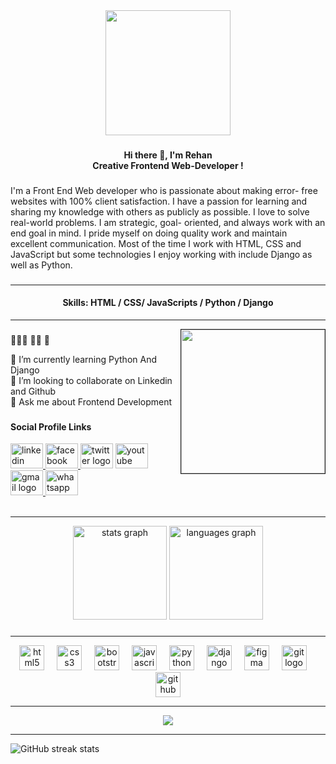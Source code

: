 <div align="center">
  <img height="200" src="[https://media.licdn.com/dms/image/D5622AQH0HHt_asUu_A/feedshare-shrink_2048_1536/0/1722542535765?e=1725494400&v=beta&t=236DrimwPtzUlyODZl0-WQnK6ZhLfvxoTMvoCneAggU](https://github.com/rehan606/rehan606/blob/main/Images/GitHub%20Banner.png)"  />
</div>


###

<h4 align="center">Hi there 👋, I'm Rehan<br>Creative Frontend Web-Developer !</h4>

###

<p align="left">I'm a Front End Web developer who is passionate about making error- free websites with 100% client satisfaction. I have a passion for learning and sharing my knowledge with others as publicly as possible. I love to solve real-world problems. I am strategic, goal- oriented, and always work with an end goal in mind. I pride myself on doing quality work and maintain excellent communication. Most of the time I work with HTML, CSS and JavaScript but some technologies I enjoy working with include Django as well as Python.</p>

###
<hr>
<h4 align="center" border="1px solid #ffffff" padding="15px" >Skills: HTML / CSS/ JavaScripts / Python / Django</h4>
<hr>


<img align="right" height="230" border="1" border-radious="8px" src="[https://shorturl.at/jyK7x](https://github.com/rehan606/rehan606/blob/main/Images/Profile.jpg)"  />

###


🌱🌱🌱
🌱🌱
🌱
<p align="left">🌱 I’m currently learning Python And Django 
  <br>👯 I’m looking to collaborate on Linkedin and Github
  <br>💬 Ask me about Frontend Development</p>

###

<h4> Social Profile Links </h4>

<div align="left">
  <a href="https://www.linkedin.com/in/kh-rehan207/" target="_blank">
    <img src="https://raw.githubusercontent.com/maurodesouza/profile-readme-generator/master/src/assets/icons/social/linkedin/default.svg" width="52" height="40" alt="linkedin logo"  />
  </a>
  <a href="https://www.facebook.com/kh.rehan207" target="_blank">
    <img src="https://raw.githubusercontent.com/maurodesouza/profile-readme-generator/master/src/assets/icons/social/facebook/default.svg" width="52" height="40" alt="facebook logo"  />
  </a>
  <img src="https://raw.githubusercontent.com/maurodesouza/profile-readme-generator/master/src/assets/icons/social/twitter/default.svg" width="52" height="40" alt="twitter logo"  />
  <a href="https://www.youtube.com/@RehanKhan-xy9yz" target="_blank">
    <img src="https://raw.githubusercontent.com/maurodesouza/profile-readme-generator/master/src/assets/icons/social/youtube/default.svg" width="52" height="40" alt="youtube logo"  />
  </a>
  <a href="mailto:rehanlemu@gmail.com" target="_blank">
    <img src="https://raw.githubusercontent.com/maurodesouza/profile-readme-generator/master/src/assets/icons/social/gmail/default.svg" width="52" height="40" alt="gmail logo"  />
  </a>
  <a href="https://wa.me/01822182207" target="_blank">
    <img src="https://raw.githubusercontent.com/maurodesouza/profile-readme-generator/master/src/assets/icons/social/whatsapp/default.svg" width="52" height="40" alt="whatsapp logo"  />
  </a>
</div>





<br clear="both">


<hr>
<div align="center">
  <img src="https://github-readme-stats.vercel.app/api?username=rehan606&hide_title=false&hide_rank=false&show_icons=true&include_all_commits=true&count_private=true&disable_animations=false&theme=dracula&locale=en&hide_border=false&order=1" height="150" alt="stats graph"  />
  <img src="https://github-readme-stats.vercel.app/api/top-langs?username=rehan606&locale=en&hide_title=false&layout=compact&card_width=320&langs_count=5&theme=dracula&hide_border=false&order=2" height="150" alt="languages graph"  />
</div>

###


<hr>
<div align="center">
  <img src="https://cdn.jsdelivr.net/gh/devicons/devicon/icons/html5/html5-original.svg" height="40" alt="html5 logo"  />
  <img width="12" />
  <img src="https://cdn.jsdelivr.net/gh/devicons/devicon/icons/css3/css3-original.svg" height="40" alt="css3 logo"  />
  <img width="12" />
  <img src="https://cdn.jsdelivr.net/gh/devicons/devicon/icons/bootstrap/bootstrap-original.svg" height="40" alt="bootstrap logo"  />
  <img width="12" />
  <img src="https://cdn.jsdelivr.net/gh/devicons/devicon/icons/javascript/javascript-original.svg" height="40" alt="javascript logo"  />
  <img width="12" />
  <img src="https://cdn.jsdelivr.net/gh/devicons/devicon/icons/python/python-original.svg" height="40" alt="python logo"  />
  <img width="12" />
  <img src="https://cdn.jsdelivr.net/gh/devicons/devicon/icons/django/django-plain.svg" height="40" alt="django logo"  />
  <img width="12" />
  <img src="https://cdn.jsdelivr.net/gh/devicons/devicon/icons/figma/figma-original.svg" height="40" alt="figma logo"  />
  <img width="12" />
  <img src="https://cdn.jsdelivr.net/gh/devicons/devicon/icons/git/git-original.svg" height="40" alt="git logo"  />
  <img width="12" />
  <img src="https://cdn.jsdelivr.net/gh/devicons/devicon/icons/github/github-original.svg" height="40" alt="github logo"  />
</div>


<!--  Snake AnimAtion
<img src="https://raw.githubusercontent.com/rehan606/rehan606/output/snake.svg" alt="Snake animation" />
-->

<hr>
<div align="center">
  <img src="https://profile-counter.glitch.me/rehan606/count.svg?"  />
</div>


<hr>

![GitHub streak stats](https://streak-stats.demolab.com/?user=rehan606) 



<!--
![GitHub stats](https://github-readme-stats.vercel.app/api?username=rehan606&show_icons=true)  

![GitHub Activity Graph](https://activity-graph.herokuapp.com/graph?username=rehan606)  

![GitHub metrics](https://metrics.lecoq.io/rehan606)   

![Profile views](https://gpvc.arturio.dev/rehan606)  
-->
